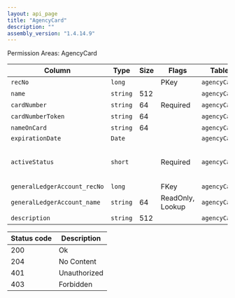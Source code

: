 ```yaml
---
layout: api_page
title: "AgencyCard"
description: ""
assembly_version: "1.4.14.9"
---
```




Permission Areas: AgencyCard

| Column | Type | Size | Flags | Table | Description |
| ------ | ---- | ---- | ----- | ----- | ----------- |
| `recNo` | `long` |  | PKey | `agencyCard` | 
| `name` | `string` | 512 |  | `agencyCard` | 
| `cardNumber` | `string` | 64 | Required | `agencyCard` | 
| `cardNumberToken` | `string` | 64 |  | `agencyCard` | 
| `nameOnCard` | `string` | 64 |  | `agencyCard` | 
| `expirationDate` | `Date` |  |  | `agencyCard` | 
| `activeStatus` | `short` |  | Required | `agencyCard` | Inactive = 0, Active = 1, Pending = 2
| `generalLedgerAccount_recNo` | `long` |  | FKey | `agencyCard` | 
| `generalLedgerAccount_name` | `string` | 64 | ReadOnly, Lookup | `agencyCard` | 
| `description` | `string` | 512 |  | `agencyCard` | 

| Status code | Description |
| ----------- | ----------- |
| 200 | Ok |
| 204 | No Content |
| 401 | Unauthorized |
| 403 | Forbidden |


